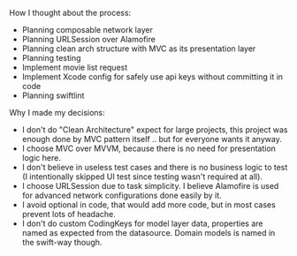 How I thought about the process:
- Planning composable network layer
- Planning URLSession over Alamofire
- Planning clean arch structure with MVC as its presentation layer
- Planning testing
- Implement movie list request
- Implement Xcode config for safely use api keys without committing it in code
- Planning swiftlint


Why I made my decisions:
- I don't do "Clean Architecture" expect for large projects, this project was enough done by MVC pattern itself .. but for everyone wants it anyway.
- I choose MVC over MVVM, because there is no need for presentation logic here.
- I don't believe in useless test cases and there is no business logic to test (I intentionally skipped UI test since testing wasn't required at all).
- I choose URLSession due to task simplicity. I believe Alamofire is used for advanced network configurations done easily by it.
- I avoid optional in code, that would add more code, but in most cases prevent lots of headache.
- I don't do custom CodingKeys for model layer data, properties are named as expected from the datasource. Domain models is named in the swift-way though.

